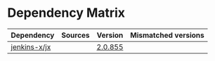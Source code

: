 # Dependency Matrix

Dependency | Sources | Version | Mismatched versions
---------- | ------- | ------- | -------------------
[jenkins-x/jx](https://github.com/jenkins-x/jx.git) |  | [2.0.855](https://github.com/jenkins-x/jx/releases/tag/v2.0.855) | 
